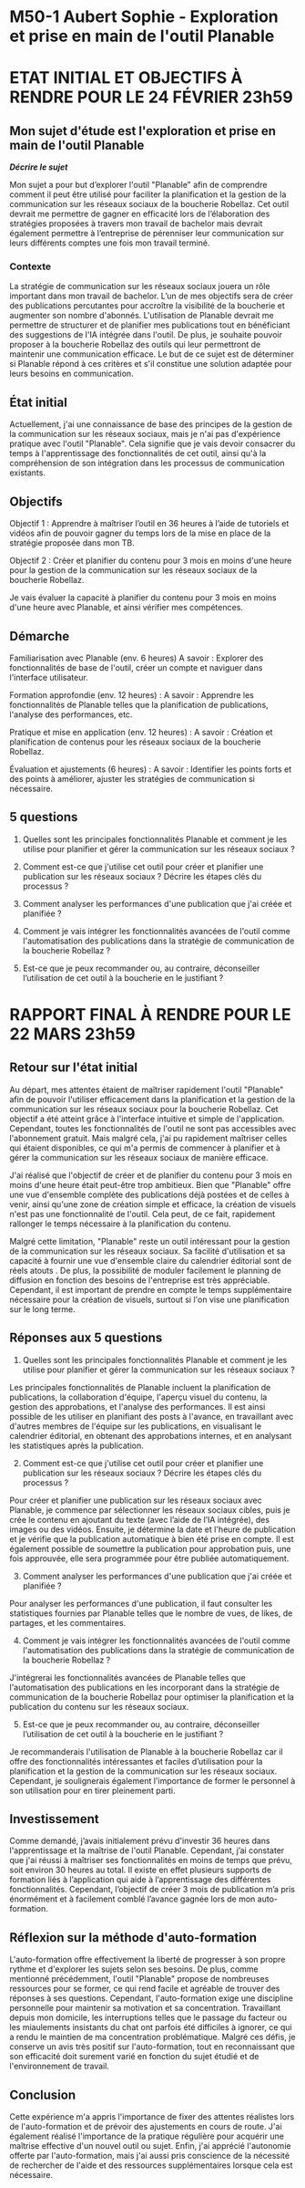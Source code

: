 # M50-1 Aubert Sophie - Exploration et prise en main de l'outil Planable

# ETAT INITIAL ET OBJECTIFS À RENDRE POUR LE 24 FÉVRIER 23h59

## Mon sujet d'étude est l'exploration et prise en main de l'outil Planable

**_Décrire le sujet_**

Mon sujet a pour but d’explorer l'outil "Planable" afin de comprendre comment il peut être utilisé pour faciliter la planification et la gestion de la communication sur les réseaux sociaux de la boucherie Robellaz. Cet outil devrait me permettre de gagner en efficacité lors de l’élaboration des stratégies proposées à travers mon travail de bachelor mais devrait également permettre à l’entreprise de pérenniser leur communication sur leurs différents comptes une fois mon travail terminé. 

### Contexte

La stratégie de communication sur les réseaux sociaux jouera un rôle important dans mon travail de bachelor. L’un de mes objectifs sera de créer des publications percutantes pour accroître la visibilité de la boucherie et augmenter son nombre d'abonnés. 
L'utilisation de Planable devrait me permettre de structurer et de planifier mes publications tout en bénéficiant des suggestions de l'IA intégrée dans l'outil. De plus, je souhaite pouvoir proposer à la boucherie Robellaz des outils qui leur permettront de maintenir une communication efficace. Le but de ce sujet est de déterminer si Planable répond à ces critères et s'il constitue une solution adaptée pour leurs besoins en communication.

## État initial

Actuellement, j'ai une connaissance de base des principes de la gestion de la communication sur les réseaux sociaux, mais je n'ai pas d'expérience pratique avec l'outil "Planable". Cela signifie que je vais devoir consacrer du temps à l'apprentissage des fonctionnalités de cet outil, ainsi qu'à la compréhension de son intégration dans les processus de communication existants.

## Objectifs

Objectif 1 : Apprendre à maîtriser l’outil en 36 heures à l’aide de tutoriels et vidéos afin de pouvoir gagner du temps lors de la mise en place de la stratégie proposée dans mon TB.

Objectif 2 : Créer et planifier du contenu pour 3 mois en moins d'une heure pour la gestion de la communication sur les réseaux sociaux de la boucherie Robellaz.

Je vais évaluer la capacité à planifier du contenu pour 3 mois en moins d'une heure avec Planable, et ainsi vérifier mes compétences. 


## Démarche

Familiarisation avec Planable (env. 6 heures) 
A savoir : Explorer des fonctionnalités de base de l'outil, créer un compte et naviguer dans l'interface utilisateur.

Formation approfondie (env. 12 heures) :
A savoir : Apprendre les fonctionnalités de Planable telles que la planification de publications, l'analyse des performances, etc.

Pratique et mise en application (env. 12 heures) : 
A savoir : Création et planification de contenus pour les réseaux sociaux de la boucherie Robellaz.

Évaluation et ajustements (6 heures) :
A savoir : Identifier les points forts et des points à améliorer, ajuster les stratégies de communication si nécessaire.

## 5 questions

1)	Quelles sont les principales fonctionnalités Planable et comment je les utilise pour planifier et gérer la communication sur les réseaux sociaux ?

2)	Comment est-ce que j'utilise cet outil pour créer et planifier une publication sur les réseaux sociaux ? Décrire les étapes clés du processus ?

3)	Comment analyser les performances d'une publication que j'ai créée et planifiée ? 

4)	Comment je vais intégrer les fonctionnalités avancées de l'outil comme l'automatisation des publications dans la stratégie de communication de la boucherie Robellaz ?

5)	Est-ce que je peux recommander ou, au contraire, déconseiller l’utilisation de cet outil à la boucherie en le justifiant ? 

# RAPPORT FINAL À RENDRE POUR LE 22 MARS 23h59

## Retour sur l'état initial

Au départ, mes attentes étaient de maîtriser rapidement l'outil "Planable" afin de pouvoir l'utiliser efficacement dans la planification et la gestion de la communication sur les réseaux sociaux pour la boucherie Robellaz. Cet objectif a été atteint grâce à l'interface intuitive et simple de l'application.  Cependant, toutes les fonctionnalités de l'outil ne sont pas accessibles avec l'abonnement gratuit. Mais malgré cela, j'ai pu rapidement maîtriser celles qui étaient disponibles, ce qui m'a permis de commencer à planifier et à gérer la communication sur les réseaux sociaux de manière efficace.

J'ai réalisé que l'objectif de créer et de planifier du contenu pour 3 mois en moins d'une heure était peut-être trop ambitieux. Bien que "Planable" offre une vue d'ensemble complète des publications déjà postées et de celles à venir, ainsi qu'une zone de création simple et efficace, la création de visuels n'est pas une fonctionnalité de l'outil. Cela peut, de ce fait, rapidement rallonger le temps nécessaire à la planification du contenu.

Malgré cette limitation, "Planable" reste un outil intéressant pour la gestion de la communication sur les réseaux sociaux. Sa facilité d'utilisation et sa capacité à fournir une vue d'ensemble claire du calendrier éditorial sont de réels atouts . De plus, la possibilité de moduler facilement le planning de diffusion en fonction des besoins de l'entreprise est très appréciable. Cependant, il est important de prendre en compte le temps supplémentaire nécessaire pour la création de visuels, surtout si l'on vise une planification sur le long terme.

## Réponses aux 5 questions

1. Quelles sont les principales fonctionnalités Planable et comment je les utilise pour planifier et gérer la communication sur les réseaux sociaux ?

Les principales fonctionnalités de Planable incluent la planification de publications, la collaboration d'équipe, l'aperçu visuel du contenu, la gestion des approbations, et l'analyse des performances. Il est ainsi possible de les utiliser en planifiant des posts à l'avance, en travaillant avec d'autres membres de l'équipe sur les publications, en visualisant le calendrier éditorial, en obtenant des approbations internes, et en analysant les statistiques après la publication.

2. Comment est-ce que j'utilise cet outil pour créer et planifier une publication sur les réseaux sociaux ? Décrire les étapes clés du processus ?

Pour créer et planifier une publication sur les réseaux sociaux avec Planable, je commence par sélectionner les réseaux sociaux cibles, puis je crée le contenu en ajoutant du texte (avec l’aide de l’IA intégrée), des images ou des vidéos. Ensuite, je détermine la date et l'heure de publication et je vérifie que la publication automatique à bien été prise en compte. Il est également possible de soumettre la publication pour approbation puis, une fois approuvée, elle sera programmée pour être publiée automatiquement.

3. Comment analyser les performances d'une publication que j'ai créée et planifiée ?

Pour analyser les performances d'une publication, il faut consulter les statistiques fournies par Planable telles que le nombre de vues, de likes, de partages, et les commentaires. 

4. Comment je vais intégrer les fonctionnalités avancées de l'outil comme l'automatisation des publications dans la stratégie de communication de la boucherie Robellaz ?

J'intégrerai les fonctionnalités avancées de Planable telles que l'automatisation des publications en les incorporant dans la stratégie de communication de la boucherie Robellaz pour optimiser la planification et la publication du contenu sur les réseaux sociaux.

5. Est-ce que je peux recommander ou, au contraire, déconseiller l’utilisation de cet outil à la boucherie en le justifiant ?

Je recommanderais l'utilisation de Planable à la boucherie Robellaz car il offre des fonctionnalités intéressantes et faciles d’utilisation pour la planification et la gestion de la communication sur les réseaux sociaux. Cependant, je soulignerais également l'importance de former le personnel à son utilisation pour en tirer pleinement parti.

## Investissement

Comme demandé, j’avais initialement prévu d'investir 36 heures dans l'apprentissage et la maîtrise de l'outil Planable. Cependant, j’ai constater que j'ai réussi à maîtriser ses fonctionnalités en moins de temps que prévu, soit environ 30 heures au total. Il existe en effet plusieurs supports de formation liés à l’application qui aide à l’apprentissage des différentes fonctionnalités. Cependant, l’objectif de créer 3 mois de publication m’a pris énormément et à facilement comblé l’avance gagnée lors de mon auto-formation. 

## Réflexion sur la méthode d'auto-formation

L'auto-formation offre effectivement la liberté de progresser à son propre rythme et d'explorer les sujets selon ses besoins. De plus, comme mentionné précédemment, l'outil "Planable" propose de nombreuses ressources pour se former, ce qui rend facile et agréable de trouver des réponses à ses questions. Cependant, l'auto-formation exige une discipline personnelle pour maintenir sa motivation et sa concentration. Travaillant depuis mon domicile, les interruptions telles que le passage du facteur ou les miaulements insistants du chat ont parfois été difficiles à ignorer, ce qui a rendu le maintien de ma concentration problématique. Malgré ces défis, je conserve un avis très positif sur l'auto-formation, tout en reconnaissant que son efficacité doit surement varié en fonction du sujet étudié et de l'environnement de travail.

## Conclusion

Cette expérience m'a appris l'importance de fixer des attentes réalistes lors de l'auto-formation et de prévoir des ajustements en cours de route. J'ai également réalisé l'importance de la pratique régulière pour acquérir une maîtrise effective d'un nouvel outil ou sujet. Enfin, j'ai apprécié l'autonomie offerte par l'auto-formation, mais j'ai aussi pris conscience de la nécessité de rechercher de l'aide et des ressources supplémentaires lorsque cela est nécessaire.
